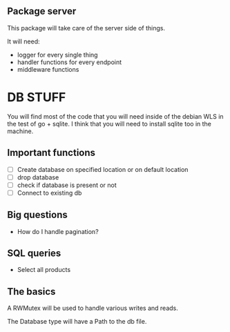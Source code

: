 ## Package server

This package will take care of the server side of things.

It will need:
- logger for every single thing 
- handler functions for every endpoint
- middleware functions

# DB STUFF
You will find most of the code that you will need inside of the debian WLS in the test of go + sqlite. I think that you will need to install sqlite too in the machine.

## Important functions
- [ ] Create database on specified location or on default location
- [ ] drop database
- [ ] check if database is present or not
- [ ] Connect to existing db

## Big questions
- How do I handle pagination?

## SQL queries
- Select all products

## The basics
A RWMutex will be used to handle various writes and reads.

The Database type will have a Path to the db file.

